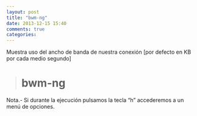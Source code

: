 ```yaml
---
layout: post
title: "bwm-ng"
date: 2013-12-15 15:40
comments: true
categories: 
---
```

Muestra uso del ancho de banda de nuestra conexión [por defecto en KB por cada medio segundo]

># bwm-ng

Nota.- Si durante la ejecución pulsamos la tecla “h” accederemos a un menú de opciones.

